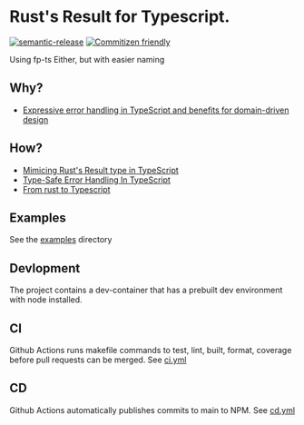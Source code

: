 # Rust's Result for Typescript.

[![semantic-release](https://img.shields.io/badge/%20%20%F0%9F%93%A6%F0%9F%9A%80-semantic--release-e10079.svg)](https://github.com/semantic-release/semantic-release)
[![Commitizen friendly](https://img.shields.io/badge/commitizen-friendly-brightgreen.svg)](http://commitizen.github.io/cz-cli/)

Using fp-ts Either, but with easier naming

## Why?

- [Expressive error handling in TypeScript and benefits for domain-driven design](https://medium.com/inato/expressive-error-handling-in-typescript-and-benefits-for-domain-driven-design-70726e061c86)

## How?

- [Mimicing Rust's Result type in TypeScript](https://dev.to/duunitori/mimicing-rust-s-result-type-in-typescript-3pn1)
- [Type-Safe Error Handling In TypeScript](https://dev.to/_gdelgado/type-safe-error-handling-in-typescript-1p4n)
- [From rust to Typescript](https://valand.dev/blog/post/from-rust-to-typescript)

## Examples

See the [examples](./examples) directory

## Devlopment

The project contains a dev-container that has a prebuilt dev environment with node installed.

## CI

Github Actions runs makefile commands to test, lint, built, format, coverage before pull requests can be merged. See [ci.yml](.github/workflows/ci.yml)

## CD

Github Actions automatically publishes commits to main to NPM. See [cd.yml](.github/workflows/cd.yml)
